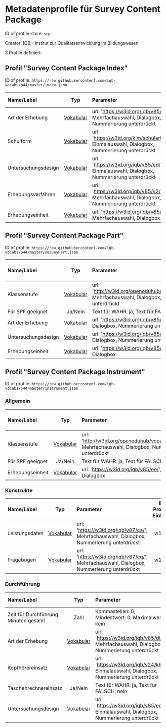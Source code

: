 # Metadatenprofile für Survey Content Package

ID of profile-store: `scp`

Creator: IQB - Institut zur Qualitätsentwicklung im Bildungswesen

3 Profile definiert:

## Profil "Survey Content Package Index"

ID of profile: `https://raw.githubusercontent.com/iqb-vocabs/p44/master/index.json`

| Name/Label | Typ | Parameter | ID Profil-Eintrag |
| :--- | :---: | :--- | :---: |
| Art der Erhebung | [Vokabular](https://w3id.org/iqb/v85/dt/) | url: 'https://w3id.org/iqb/v85/dt/', Mehrfachauswahl, Dialogbox, Nummerierung unterdrückt | e1 |
| Schulform | [Vokabular](https://w3id.org/kim/schularten/) | url: 'https://w3id.org/kim/schularten/', Einmalauswahl, Dialogbox, Nummerierung unterdrückt | kim_type_school |
| Untersuchungsdesign | [Vokabular](https://w3id.org/iqb/v85/ed/) | url: 'https://w3id.org/iqb/v85/ed/', Einmalauswahl, Dialogbox, Nummerierung unterdrückt | e4 |
| Erhebungsverfahren | [Vokabular](https://w3id.org/iqb/v85/v2/) | url: 'https://w3id.org/iqb/v85/v2/', Mehrfachauswahl, Dialogbox, Nummerierung unterdrückt | e5 |
| Erhebungseinheit | [Vokabular](https://w3id.org/iqb/v85/ee/) | url: 'https://w3id.org/iqb/v85/ee/', Mehrfachauswahl, Dialogbox | e6 |

## Profil "Survey Content Package Part"

ID of profile: `https://raw.githubusercontent.com/iqb-vocabs/p44/master/surveyPart.json`

| Name/Label | Typ | Parameter | ID Profil-Eintrag |
| :--- | :---: | :--- | :---: |
| Klassenstufe | [Vokabular](http://w3id.org/openeduhub/vocabs/educationalLevel/) | url: 'http://w3id.org/openeduhub/vocabs/educationalLevel/', Mehrfachauswahl, Dialogbox, Nummerierung unterdrückt | f0 |
| Für SPF geeignet | Ja/Nein | Text für WAHR: ja, Text für FALSCH: nein | f23 |
| Art der Erhebung | [Vokabular](https://w3id.org/iqb/v85/dt/) | url: 'https://w3id.org/iqb/v85/dt/', Mehrfachauswahl, Dialogbox, Nummerierung unterdrückt | f1 |
| Untersuchungsdesign | [Vokabular](https://w3id.org/iqb/v85/ed/) | url: 'https://w3id.org/iqb/v85/ed/', Einmalauswahl, Dialogbox, Nummerierung unterdrückt | f4 |
| Erhebungseinheit | [Vokabular](https://w3id.org/iqb/v85/ee/) | url: 'https://w3id.org/iqb/v85/ee/', Mehrfachauswahl, Dialogbox | f6 |

## Profil "Survey Content Package Instrument"

ID of profile: `https://raw.githubusercontent.com/iqb-vocabs/p44/master/instrument.json`

### Allgemein

| Name/Label | Typ | Parameter | ID Profil-Eintrag |
| :--- | :---: | :--- | :---: |
| Klassenstufe | [Vokabular](http://w3id.org/openeduhub/vocabs/educationalLevel/) | url: 'http://w3id.org/openeduhub/vocabs/educationalLevel/', Mehrfachauswahl, Dialogbox, Nummerierung unterdrückt | f0 |
| Für SPF geeignet | Ja/Nein | Text für WAHR: ja, Text für FALSCH: nein | f23 |
| Erhebungseinheit | [Vokabular](https://w3id.org/iqb/v85/ee/) | url: 'https://w3id.org/iqb/v85/ee/', Mehrfachauswahl, Dialogbox | f6 |

### Konstrukte

| Name/Label | Typ | Parameter | ID Profil-Eintrag |
| :--- | :---: | :--- | :---: |
| Leistungsdaten | [Vokabular](https://w3id.org/iqb/v87/ca/) | url: 'https://w3id.org/iqb/v87/ca/', Mehrfachauswahl, Dialogbox, Nummerierung unterdrückt | w101 |
| Fragebogen | [Vokabular](https://w3id.org/iqb/v87/cq/) | url: 'https://w3id.org/iqb/v87/cq/', Mehrfachauswahl, Dialogbox, Nummerierung unterdrückt | w102 |

### Durchführung

| Name/Label | Typ | Parameter | ID Profil-Eintrag |
| :--- | :---: | :--- | :---: |
| Zeit für Durchführung Minuten gesamt | Zahl | Kommastellen: 0, Mindestwert: 0, Maximalwert: kein | iqb_time_booklet |
| Art der Erhebung | [Vokabular](https://w3id.org/iqb/v85/dt/) | url: 'https://w3id.org/iqb/v85/dt/', Mehrfachauswahl, Dialogbox, Nummerierung unterdrückt | f1 |
| Kopfhörereinsatz | [Vokabular](https://w3id.org/iqb/v24/kh/) | url: 'https://w3id.org/iqb/v24/kh/', Einmalauswahl, Dialogbox, Nummerierung unterdrückt | iqb_phones |
| Taschenrechnereinsatz | Ja/Nein | Text für WAHR: ja, Text für FALSCH: nein | iqb_calculator |
| Untersuchungsdesign | [Vokabular](https://w3id.org/iqb/v85/ed/) | url: 'https://w3id.org/iqb/v85/ed/', Einmalauswahl, Dialogbox, Nummerierung unterdrückt | f4 |


